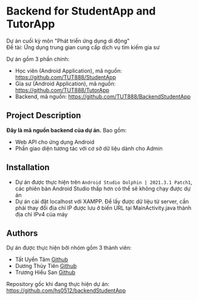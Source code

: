 # Backend for StudentApp and TutorApp
Dự án cuối kỳ môn "Phát triển ứng dụng di động"<br>
Đề tài: Ứng dụng trung gian cung cấp dịch vụ tìm kiếm gia sư <br>

Dự án gồm 3 phần chính: <br>
- Học viên (Android Application), mã nguồn: https://github.com/TUT888/StudentApp
- Gia sư (Android Application), mã nguồn: https://github.com/TUT888/TutorApp
- Backend, mã nguồn: https://github.com/TUT888/BackendStudentApp

## Project Description
**Đây là mã nguồn backend của dự án.** Bao gồm: <br> 
- Web API cho ứng dụng Android
- Phần giao diện tương tác với cơ sở dữ liệu dành cho Admin

## Installation
- Dự án được thực hiện trên `Android Studio Dolphin | 2021.3.1 Patch1`, các phiên bản Android Studio thấp hơn có thể sẽ không chạy được dự án
- Dự án cài đặt localhost với XAMPP. Để lấy được dữ liệu từ server, cần phải thay đổi địa chỉ IP được lưu ở biến URL tại MainActivity.java thành địa chỉ IPv4 của máy

## Authors
Dự án được thực hiện bởi nhóm gồm 3 thành viên:
- Tất Uyển Tâm [Github](https://github.com/TUT888)
- Dương Thủy Tiên [Github](https://github.com/tienduong-21)
- Trương Hiểu San [Github](https://github.com/hs0512)

Repository gốc khi đang thực hiện dự án: https://github.com/hs0512/backendStudentApp
